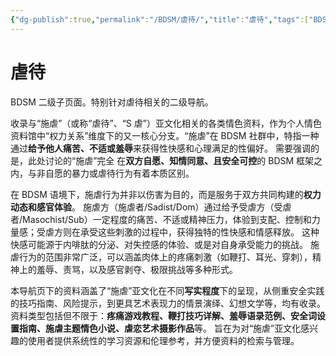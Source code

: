 ```yaml
---
{"dg-publish":true,"permalink":"/BDSM/虐待/","title":"虐待","tags":["BDSM","施虐","虐待"]}
---
```



# 虐待

BDSM 二级子页面。特别针对虐待相关的二级导航。

收录与“施虐”（或称“虐待”、“S 虐”）亚文化相关的各类情色资料，作为个人情色资料馆中“权力关系”维度下的又一核心分支。“施虐”在 BDSM 社群中，特指一种通过**给予他人痛苦、不适或羞辱**来获得性快感和心理满足的性偏好。 需要强调的是，此处讨论的“施虐”完全 在**双方自愿、知情同意、且安全可控**的 BDSM 框架之内，与非自愿的暴力或虐待行为有着本质区别。

在 BDSM 语境下，施虐行为并非以伤害为目的，而是服务于双方共同构建的**权力动态和感官体验**。 施虐方（施虐者/Sadist/Dom）通过给予受虐方（受虐者/Masochist/Sub）一定程度的痛苦、不适或精神压力，体验到支配、控制和力量感；受虐方则在承受这些刺激的过程中，获得独特的性快感和情感释放。 这种快感可能源于内啡肽的分泌、对失控感的体验、或是对自身承受能力的挑战。 施虐行为的范围非常广泛，可以涵盖肉体上的疼痛刺激（如鞭打、耳光、穿刺），精神上的羞辱、责骂，以及感官剥夺、极限挑战等多种形式。

本导航页下的资料涵盖了“施虐”亚文化在不同**写实程度**下的呈现，从侧重安全实践的技巧指南、风险提示，到更具艺术表现力的情景演绎、幻想文学等，均有收录。 资料类型包括但不限于：**疼痛游戏教程、鞭打技巧详解、羞辱语录范例、安全词设置指南、施虐主题情色小说、虐恋艺术摄影作品**等。 旨在为对“施虐”亚文化感兴趣的使用者提供系统性的学习资源和伦理参考，并方便资料的检索与管理。